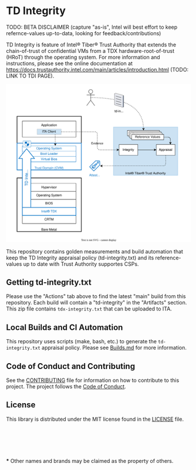 # TD Integrity

TODO:  BETA DISCLAIMER (capture "as-is", Intel will best effort to keep refernce-values up-to-data, looking for feedback/contributions)
 

TD Integrity is feature of Intel® Tiber® Trust Authority that extends the chain-of-trust of confidential VMs from a TDX hardware-root-of-trust (HRoT) through the operating system.  For more information and instructions, please see the online documentation at https://docs.trustauthority.intel.com/main/articles/introduction.html (TODO:  LINK TO TDI PAGE).

![Details](diagrams/overview.drawio.svg)

This repository contains golden measurements and build automation that keep the TD Integrity appraisal policy (td-integrity.txt) and its reference-values up to date with Trust Authority supportes CSPs.

## Getting td-integrity.txt
Please use the "Actions" tab above to find the latest "main" build from this repository.  Each build will contain a "td-integrity" in the "Artifacts" section.  This zip file contains `tdx-integrity.txt` that can be uploaded to ITA.

## Local Builds and CI Automation
This repository uses scripts (make, bash, etc.) to generate the `td-integrity.txt` appraisal policy. Please see [Builds.md](./Builds.md) for more information.


## Code of Conduct and Contributing

See the [CONTRIBUTING](./CONTRIBUTING.md) file for information on how to contribute to this project. The project follows the [ Code of Conduct](./CODE_OF_CONDUCT.md).

## License

This library is distributed under the MIT license found in the [LICENSE](./LICENSE) file.

<br><br>
---
**\*** Other names and brands may be claimed as the property of others.